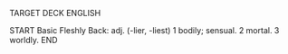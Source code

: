 TARGET DECK
ENGLISH

START
Basic
Fleshly
Back: adj. (-lier, -liest) 1 bodily; sensual. 2 mortal. 3 worldly.
END
